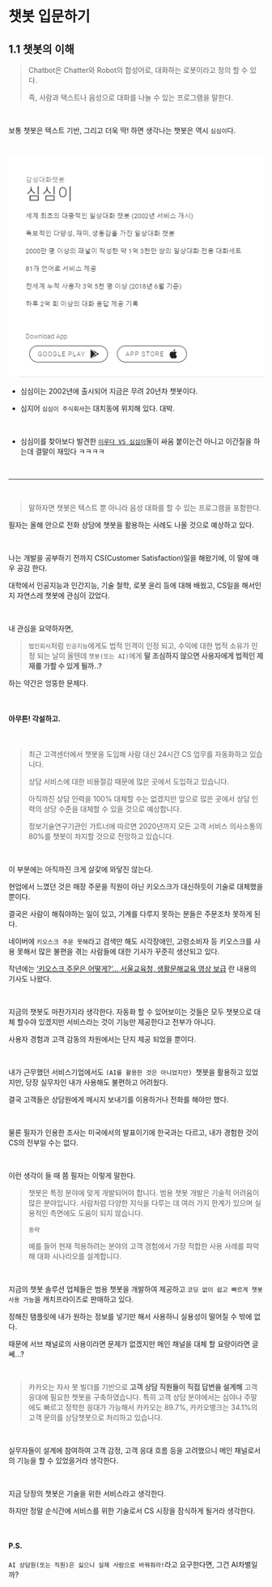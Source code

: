 # 챗봇 입문하기

## 1.1 챗봇의 이해

> Chatbot은 Chatter와 Robot의 합성어로, 대화하는 로봇이라고 정의 할 수 있다.
>
> 즉, 사람과 텍스트나 음성으로 대화를 나눌 수 있는 프로그램을 말한다.

<br/>

보통 챗봇은 텍스트 기반, 그리고 더욱 딱! 하면 생각나는 챗봇은 역시 `심심이`다.

<br/>

![](https://github.com/ktae23/Chat-Bot/blob/master/img/simsimi.png)

- 심심이는 2002년에 출시되어 지금은 무려 20년차 챗봇이다.

- 심지어 `심심이 주식회사`는 대치동에 위치해 있다. 대박.

<br/>



- 심심이를 찾아보다 발견한 [`이루다 VS 심심이`]((https://www.youtube.com/watch?v=TETGGUPEVl0))둘이 싸움 붙이는건 아니고 이간질을 하는데 결말이 재밌다 ㅋㅋㅋㅋ

<br/>

---

<br/>

>  말하자면 챗봇은 텍스트 뿐 아니라 음성 대화를 할 수 있는 프로그램을 포함한다.

필자는 올해 안으로 전화 상담에 챗봇을 활용하는 사례도 나올 것으로 예상하고 있다.

<br/>

나는 개발을 공부하기 전까지 CS(Customer Satisfaction)일을 해왔기에, 이 말에 매우 공감 한다.

대학에서 인공지능과 인간지능, 기술 철학, 로봇 윤리 등에 대해 배웠고, CS일을 해서인지 자연스레 챗봇에 관심이 갔었다.

<br/>

내 관심을 요약하자면,

> `법인회사`처럼 `인공지능`에게도 법적 인격이 인정 되고, 수익에 대한 법적 소유가 인정 되는 날이 올텐데 `챗봇(또는 AI)`에게 **말 조심하지 않으면 사용자에게 법적인 제재를 가할 수 있게 될까..?**

하는 약간은 엉뚱한 문제다.

<br/>

#### 아무튼! 각설하고.

<br/>

> 최근 고객센터에서 챗봇을 도입해 사람 대신 24시간 CS 업무를 자동화하고 있습니다.
>
> 상담 서비스에 대한 비용절감 때문에 많은 곳에서 도입하고 있습니다.
>
> 아직까진 상담 인력을 100% 대체할 수는 없겠지만 앞으로 많은 곳에서 상담 인력의 상당 수준을 대체할 수 있을 것으로 예상합니다.
>
> 정보기술연구기관인 가트너에 따르면 2020년까지 모든 고객 서비스 의사소통의 80%를 챗봇이 차지할 것으로 전망하고 있습니다.

<br/>

이 부분에는 아직까진 크게 살갗에 와닿진 않는다. 

현업에서 느꼈던 것은 매장 주문을 직원이 아닌 키오스크가 대신하듯이 기술로 대체했을 뿐이다.

결국은 사람이 해줘야하는 일이 있고, 기계를 다루지 못하는 분들은 주문조차 못하게 된다.

네이버에 `키오스크 주문 못해`라고 검색만 해도 시각장애인, 고령소비자 등 키오스크를 사용 못해서 많은 불편을 겪는 사람들에 대한 기사가 꾸준히 생산되고 있다.

작년에는 [‘키오스크 주문은 어떻게?’… 서울교육청, 생활문해교육 영상 보급](http://www.segye.com/newsView/20200805509417?OutUrl=naver) 란 내용의 기사도 나왔다.

<br/>

지금의 챗봇도 마찬가지라 생각한다. 자동화 할 수 있어보이는 것들은 모두 챗봇으로 대체 할수야 있겠지만 서비스라는 것이 기능만 제공한다고 전부가 아니다.

사용자 경험과 고객 감동의 차원에서는 단지 제공 되었을 뿐이다.

<br/>

내가 근무했던 서비스기업에서도 `(AI를 활용한 것은 아니었지만) `챗봇을 활용하고 있었지만, 당장 실무자인 내가 사용해도 불편하고 어려웠다.

결국 고객들은 상담원에게 메시지 보내기를 이용하거나 전화를 해야만 했다.

<br/>

물론 필자가 인용한 조사는 미국에서의 발표이기에 한국과는 다르고, 내가 경험한 것이 CS의 전부일 수는 없다.

<br/>

이런 생각이 들 때 쯤 필자는 이렇게 말한다.

>챗봇은 특정 분야에 맞게 개발되어야 합니다. 범용 챗봇 개발은 기술적 어려움이 많은 분야입니다. 사람처럼 다양한 지식을 다루는 데 여러 가지 한계가 있으며 실용적인 측면에도 도움이 되지 않습니다.
>
>`중략`
>
>예를 들어 현재 적용하려는 분야의 고객 경험에서 가장 적합한 사용 사례를 파악해 대화 시나리오를 설계합니다.

<br/>

지금의 챗봇 솔루션 업체들은 범용 챗봇을 개발하여 제공하고 `코딩 없이 쉽고 빠르게 챗봇 사용 가능`을 캐치프라이즈로 판매하고 있다.

정해진 탬플릿에 내가 원하는 정보를 넣기만 해서 사용하니 실용성이 떨어질 수 밖에 없다.

때문에 서브 채널로의 사용이라면 문제가 없겠지만 메인 채널을 대체 할 요량이라면 글쎄...?

<br/>

>카카오는 자사 봇 빌더를 기반으로 **고객 상담 직원들이 직접 답변을 설계해** 고객 응대에 필요한 챗봇을 구축하였습니다. 특히 고객 상담 분야에서는 심야나 주말에도 빠르고 정학한 응대가 가능해서 카카오는 89.7%, 카카오뱅크는 34.1%의 고객 문의를 상담챗봇으로 처리하고 있습니다.

<br/>

실무자들이 설계에 참여하여 고객 감정, 고객 응대 흐름 등을 고려했으니 메인 채널로서의 기능을 할 수 있었을거라 생각한다.

<br/>

지금 당장의 챗봇은 기술을 위한 서비스라고 생각한다.

하지만 정말 순식간에 서비스를 위한 기술로서 CS 시장을 잠식하게 될거라 생각한다.

<br/>

#### P.S.

`AI 상담원(또는 직원)은 싫으니 실제 사람으로 바꿔줘라!`라고 요구한다면, 그건 AI차별일까?